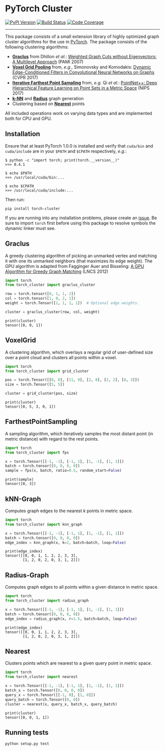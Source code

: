 [pypi-image]: https://badge.fury.io/py/torch-cluster.svg
[pypi-url]: https://pypi.python.org/pypi/torch-cluster
[build-image]: https://travis-ci.org/rusty1s/pytorch_cluster.svg?branch=master
[build-url]: https://travis-ci.org/rusty1s/pytorch_cluster
[coverage-image]: https://codecov.io/gh/rusty1s/pytorch_cluster/branch/master/graph/badge.svg
[coverage-url]: https://codecov.io/github/rusty1s/pytorch_cluster?branch=master

# PyTorch Cluster

[![PyPI Version][pypi-image]][pypi-url]
[![Build Status][build-image]][build-url]
[![Code Coverage][coverage-image]][coverage-url]

--------------------------------------------------------------------------------

This package consists of a small extension library of highly optimized graph cluster algorithms for the use in [PyTorch](http://pytorch.org/).
The package consists of the following clustering algorithms:

* **[Graclus](#graclus)** from Dhillon *et al.*: [Weighted Graph Cuts without Eigenvectors: A Multilevel Approach](http://www.cs.utexas.edu/users/inderjit/public_papers/multilevel_pami.pdf) (PAMI 2007)
* **[Voxel Grid Pooling](#voxelgrid)** from, *e.g.*, Simonovsky and Komodakis: [Dynamic Edge-Conditioned Filters in Convolutional Neural Networks on Graphs](https://arxiv.org/abs/1704.02901) (CVPR 2017)
* **[Iterative Farthest Point Sampling](#farthestpointsampling)** from, *e.g.* Qi *et al.*: [PointNet++: Deep Hierarchical Feature Learning on Point Sets in a Metric Space](https://arxiv.org/abs/1706.02413) (NIPS 2017)
* **[k-NN](#knn-graph)** and **[Radius](#radius-graph)** graph generation
* Clustering based on **[Nearest](#nearest)** points

All included operations work on varying data types and are implemented both for CPU and GPU.

## Installation

Ensure that at least PyTorch 1.0.0 is installed and verify that `cuda/bin` and `cuda/include` are in your `$PATH` and `$CPATH` respectively, *e.g.*:

```
$ python -c "import torch; print(torch.__version__)"
>>> 0.4.1

$ echo $PATH
>>> /usr/local/cuda/bin:...

$ echo $CPATH
>>> /usr/local/cuda/include:...
```

Then run:

```
pip install torch-cluster
```

If you are running into any installation problems, please create an [issue](https://github.com/rusty1s/pytorch_cluster/issues).
Be sure to import `torch` first before using this package to resolve symbols the dynamic linker must see.

## Graclus

A greedy clustering algorithm of picking an unmarked vertex and matching it with one its unmarked neighbors (that maximizes its edge weight).
The GPU algorithm is adapted from Fagginger Auer and Bisseling: [A GPU Algorithm for Greedy Graph Matching](http://www.staff.science.uu.nl/~bisse101/Articles/match12.pdf) (LNCS 2012)

```python
import torch
from torch_cluster import graclus_cluster

row = torch.tensor([0, 1, 1, 2])
col = torch.tensor([1, 0, 2, 1])
weight = torch.Tensor([1, 1, 1, 1])  # Optional edge weights.

cluster = graclus_cluster(row, col, weight)
```

```
print(cluster)
tensor([0, 0, 1])
```

## VoxelGrid

A clustering algorithm, which overlays a regular grid of user-defined size over a point cloud and clusters all points within a voxel.

```python
import torch
from torch_cluster import grid_cluster

pos = torch.Tensor([[0, 0], [11, 9], [2, 8], [2, 2], [8, 3]])
size = torch.Tensor([5, 5])

cluster = grid_cluster(pos, size)
```

```
print(cluster)
tensor([0, 5, 3, 0, 1])
```

## FarthestPointSampling

A sampling algorithm, which iteratively samples the most distant point (in metric distance) with regard to the rest points.

```python
import torch
from torch_cluster import fps

x = torch.Tensor([[-1, -1], [-1, 1], [1, -1], [1, 1]])
batch = torch.tensor([0, 0, 0, 0])
sample = fps(x, batch, ratio=0.5, random_start=False)
```

```
print(sample)
tensor([0, 3])
```

## kNN-Graph

Computes graph edges to the nearest *k* points in metric space.

```python
import torch
from torch_cluster import knn_graph

x = torch.Tensor([[-1, -1], [-1, 1], [1, -1], [1, 1]])
batch = torch.tensor([0, 0, 0, 0])
edge_index = knn_graph(x, k=2, batch=batch, loop=False)
```

```
print(edge_index)
tensor([[0, 0, 1, 1, 2, 2, 3, 3],
        [1, 2, 0, 2, 0, 3, 1, 2]])
```

## Radius-Graph

Computes graph edges to all points within a given distance in metric space.

```python
import torch
from torch_cluster import radius_graph

x = torch.Tensor([[-1, -1], [-1, 1], [1, -1], [1, 1]])
batch = torch.tensor([0, 0, 0, 0])
edge_index = radius_graph(x, r=1.5, batch=batch, loop=False)
```

```
print(edge_index)
tensor([[0, 0, 1, 1, 2, 2, 3, 3],
        [1, 2, 0, 2, 0, 3, 1, 2]])
```

## Nearest

Clusters points which are nearest to a given query point in metric space.

```python
import torch
from torch_cluster import nearest

x = torch.Tensor([[-1, -1], [-1, 1], [1, -1], [1, 1]])
batch_x = torch.Tensor([0, 0, 0, 0])
query_x = torch.Tensor([[-1, 0], [1, 0]])
query_batch = torch.Tensor([0, 0])
cluster = nearest(x, query_x, batch_x, query_batch)
```

```
print(cluster)
tensor([0, 0, 1, 1])
```

## Running tests

```
python setup.py test
```
